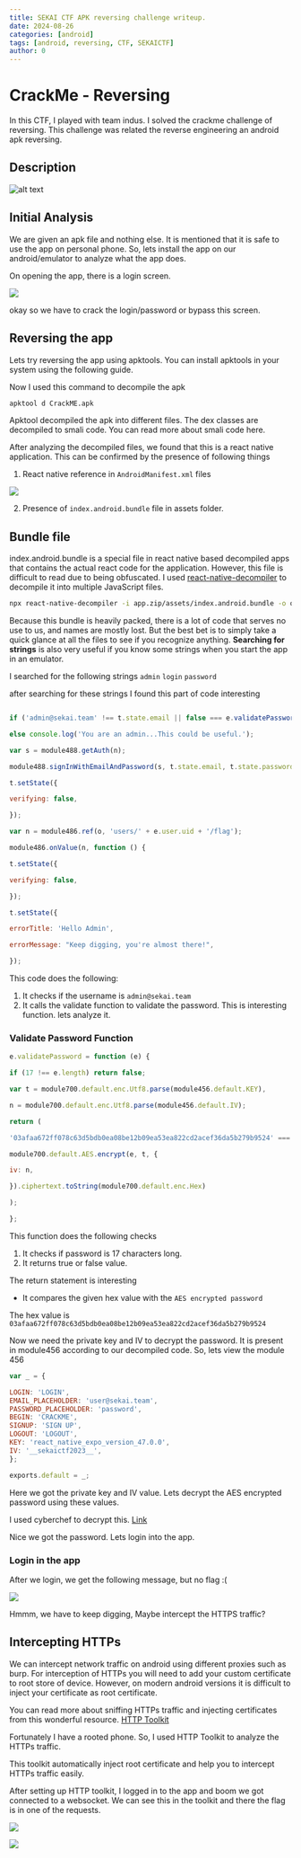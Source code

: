 ```yaml
---
title: SEKAI CTF APK reversing challenge writeup.
date: 2024-08-26
categories: [android]
tags: [android, reversing, CTF, SEKAICTF]
author: 0
---
```


# CrackMe - Reversing
In this CTF, I played with team indus. I solved the crackme challenge of reversing. This challenge was related the reverse engineering an android apk reversing.

## Description

![alt text](https://i.imgur.com/kZEDhyC.png)

## Initial Analysis

We are given an apk file and nothing else. It is mentioned that it is safe to use the app on personal phone. So, lets install the app on our android/emulator to analyze what the app does.

On opening the app, there is a login screen.

![](https://i.imgur.com/DIXwMRl.png)

okay so we have to crack the login/password or bypass this screen.

## Reversing the app

Lets try reversing the app using apktools. You can install apktools in your system using the following guide. 

Now I used this command to decompile the apk
```sh
apktool d CrackME.apk
```

Apktool decompiled the apk into different files. The dex classes are decompiled to smali code. You can read more about smali code here.

After analyzing the decompiled files, we found that this is a react native application. This can be confirmed by the presence of following things

1. React native reference in `AndroidManifest.xml` files

![](https://i.imgur.com/KLRsmg6.png)

2. Presence of ``index.android.bundle`` file in assets folder.


## Bundle file

index.android.bundle is a special file in react native based decompiled apps that contains the actual react code for the application. However, this file is difficult to read due to being obfuscated. I used [react-native-decompiler](https://www.npmjs.com/package/react-native-decompiler) to decompile it into multiple JavaScript files.

```sh
npx react-native-decompiler -i app.zip/assets/index.android.bundle -o output/
```

Because this bundle is heavily packed, there is a lot of code that serves no use to us, and names are mostly lost. But the best bet is to simply take a quick glance at all the files to see if you recognize anything. **Searching for strings** is also very useful if you know some strings when you start the app in an emulator.

I searched for the following strings
	`admin` `login` `password` 

after searching for these strings I found this part of code interesting
```js

if ('admin@sekai.team' !== t.state.email || false === e.validatePassword(t.state.password)) console.log('Not an admin account.');

else console.log('You are an admin...This could be useful.');

var s = module488.getAuth(n);

module488.signInWithEmailAndPassword(s, t.state.email, t.state.password).then(function (e) {

t.setState({

verifying: false,

});

var n = module486.ref(o, 'users/' + e.user.uid + '/flag');

module486.onValue(n, function () {

t.setState({

verifying: false,

});

t.setState({

errorTitle: 'Hello Admin',

errorMessage: "Keep digging, you're almost there!",

});
```

This code does the following:
1. It checks if the username is `admin@sekai.team`
2. It calls the validate function to validate the password. This is interesting function. lets analyze it.

### Validate Password Function

```js
e.validatePassword = function (e) {

if (17 !== e.length) return false;

var t = module700.default.enc.Utf8.parse(module456.default.KEY),

n = module700.default.enc.Utf8.parse(module456.default.IV);

return (

'03afaa672ff078c63d5bdb0ea08be12b09ea53ea822cd2acef36da5b279b9524' ===

module700.default.AES.encrypt(e, t, {

iv: n,

}).ciphertext.toString(module700.default.enc.Hex)

);

};
```

This function does the following checks
1. It checks if password is 17 characters long.
2. It returns true or false value.

The return statement is interesting
- It compares the given hex value with the `AES encrypted password`

The hex value is `03afaa672ff078c63d5bdb0ea08be12b09ea53ea822cd2acef36da5b279b9524`

Now we need the private key and IV to decrypt the password. It is present in module456 according to our decompiled code.
So, lets view the module 456

```js
var _ = {

LOGIN: 'LOGIN',
EMAIL_PLACEHOLDER: 'user@sekai.team',
PASSWORD_PLACEHOLDER: 'password',
BEGIN: 'CRACKME',
SIGNUP: 'SIGN UP',
LOGOUT: 'LOGOUT',
KEY: 'react_native_expo_version_47.0.0',
IV: '__sekaictf2023__',
};

exports.default = _;
```

Here we got the private key and IV value. Lets decrypt the AES encrypted password using these values.

I used cyberchef to decrypt this. [Link](<https://gchq.github.io/CyberChef/#recipe=AES_Decrypt(%7B'option':'UTF8','string':'react_native_expo_version_47.0.0'%7D,%7B'option':'UTF8','string':'__sekaictf2023__'%7D,'CBC','Hex','Raw',%7B'option':'Hex','string':''%7D,%7B'option':'Hex','string':''%7D)&input=MDNhZmFhNjcyZmYwNzhjNjNkNWJkYjBlYTA4YmUxMmIwOWVhNTNlYTgyMmNkMmFjZWYzNmRhNWIyNzliOTUyNA>)

Nice we got the password. Lets login into the app.

### Login in the app

After we login, we get the following message, but no flag :(

![](https://i.imgur.com/WE12jRW.png)

Hmmm, we have to keep digging, Maybe intercept the HTTPS traffic?

## Intercepting HTTPs

We can intercept network traffic on android using different proxies such as burp.
For interception of HTTPs you will need to add your custom certificate to root store of device.
However, on modern android versions it is difficult to inject your certificate as root certificate. 

You can read more about sniffing HTTPs traffic and injecting certificates from this wonderful resource. [HTTP Toolkit](https://httptoolkit.com/blog/android-14-install-system-ca-certificate/)

Fortunately I have a rooted phone. So, I used HTTP Toolkit to analyze the HTTPs traffic. 

This toolkit automatically inject root certificate and help you to intercept HTTPs traffic easily.

After setting up HTTP toolkit, I logged in to the app and boom we got connected to a websocket. We can see this in the toolkit and there the flag is in one of the requests.

![](https://i.imgur.com/Q0mMoz3.png)

![](https://i.imgur.com/W5ULboA.png)